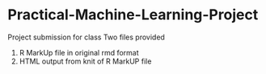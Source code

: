 # Practical-Machine-Learning-Project
Project submission for class
Two files provided
1. R MarkUp file in original rmd format
2. HTML output from knit of R MarkUP file
